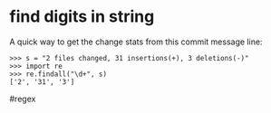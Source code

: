 # find digits in string

A quick way to get the change stats from this commit message line:

```
>>> s = "2 files changed, 31 insertions(+), 3 deletions(-)"
>>> import re
>>> re.findall("\d+", s)
['2', '31', '3']
```

#regex
